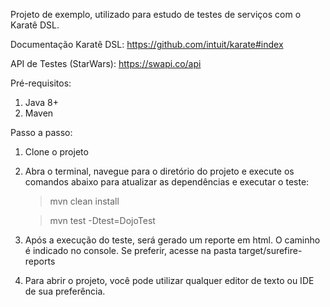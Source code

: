 Projeto de exemplo, utilizado para estudo de testes de serviços com o Karatê DSL. 

Documentação Karatê DSL: https://github.com/intuit/karate#index

API de Testes (StarWars): https://swapi.co/api

Pré-requisitos:

1. Java 8+
2. Maven

Passo a passo:

1. Clone o projeto
2. Abra o terminal, navegue para o diretório do projeto e execute os comandos abaixo para atualizar as dependências e executar o teste:

    > mvn clean install
    
    > mvn test -Dtest=DojoTest 

3. Após a execução do teste, será gerado um reporte em html. O caminho é indicado no console. Se preferir, acesse na pasta target/surefire-reports
4. Para abrir o projeto, você pode utilizar qualquer editor de texto ou IDE de sua preferência.
